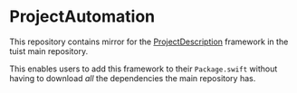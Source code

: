 # ProjectAutomation

This repository contains mirror for the [ProjectDescription](https://github.com/tuist/tuist/tree/main/Sources/ProjectDescription) framework in the tuist main repository.

This enables users to add this framework to their `Package.swift` without having to download _all_ the dependencies the main repository has.
